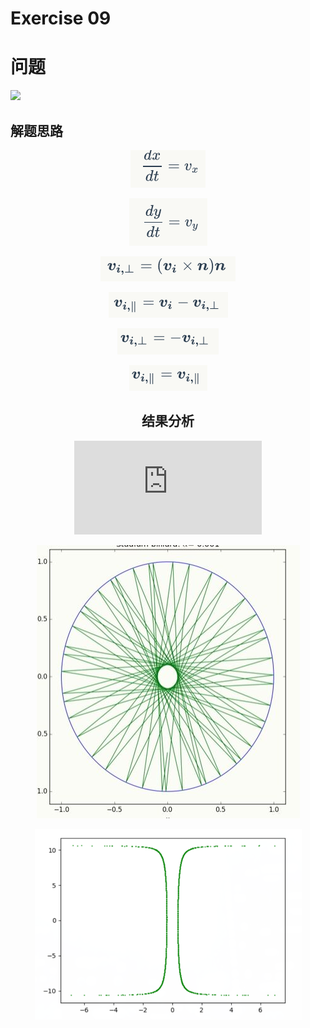 # Exercise 09
# 问题
![](https://github.com/lopo70/Computational_Physics_N2015301020170/blob/master/Exercise%2009/%E6%8D%95%E8%8E%B7.PNG)
## 解题思路
<div align=center>

![](https://github.com/po1sonace/computational_physics_N2015301510023/blob/master/1.png)

![](https://github.com/po1sonace/computational_physics_N2015301510023/blob/master/2.png)

![](https://github.com/po1sonace/computational_physics_N2015301510023/blob/master/3.png)

![](https://github.com/po1sonace/computational_physics_N2015301510023/blob/master/4.png)

![](https://github.com/po1sonace/computational_physics_N2015301510023/blob/master/5.png)

![](https://github.com/po1sonace/computational_physics_N2015301510023/blob/master/6.png)
## 结果分析
![](http://latex.codecogs.com/gif.latex?x_0%3D0.2%2Cy_0%3D0%2Cv_0%3D1%2C%5Ctheta_0%3D%5Cpi/6)<br>
<div align=center>

![](https://github.com/po1sonace/computational_physics_N2015301510023/blob/master/1.2.jpg)

![](https://github.com/po1sonace/computational_physics_N2015301510023/blob/master/1.1.png)


